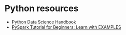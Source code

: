 # Python resources
- [Python Data Science Handbook](https://jakevdp.github.io/PythonDataScienceHandbook/)
- [PySpark Tutorial for Beginners: Learn with EXAMPLES](https://www.guru99.com/pyspark-tutorial.html)
